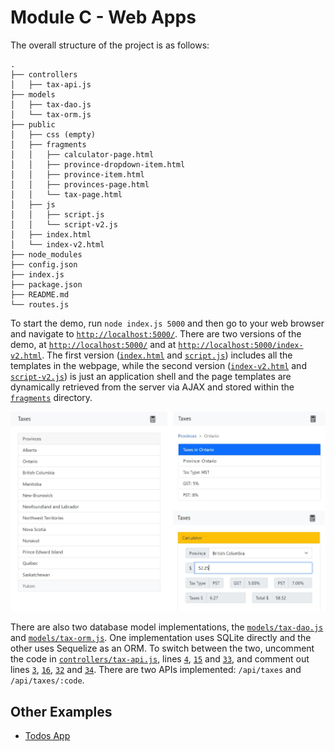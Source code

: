 # Module C - Web Apps

The overall structure of the project is as follows:
```
.
├── controllers
│   ├── tax-api.js
├── models
│   ├── tax-dao.js
│   └── tax-orm.js
├── public
│   ├── css (empty)
│   ├── fragments
│   │   ├── calculator-page.html
│   │   ├── province-dropdown-item.html
│   │   ├── province-item.html
│   │   ├── provinces-page.html
│   │   └── tax-page.html
│   ├── js
│   │   ├── script.js
│   │   └── script-v2.js
│   ├── index.html
│   └── index-v2.html
├── node_modules
├── config.json
├── index.js
├── package.json
├── README.md
└── routes.js
```

To start the demo, run `node index.js 5000` and then go to your web browser and
navigate to [`http://localhost:5000/`](http://localhost:5000/).
There are two versions of the demo, at [`http://localhost:5000/`](http://localhost:5000/)
and at [`http://localhost:5000/index-v2.html`](http://localhost:5000/index-v2.html).
The first version ([`index.html`](public/index.html) and [`script.js`](public/js/script.js))
includes all the templates in the webpage, while the second version
([`index-v2.html`](public/index-v2.html) and [`script-v2.js`](public/js/script-v2.js))
is just an application shell and the page templates are dynamically retrieved
from the server via AJAX and stored within the [`fragments`](public/fragments) directory.

![Provinces View](images/taxes.png)

There are also two database model implementations, the
[`models/tax-dao.js`](models/tax-dao.js) and
[`models/tax-orm.js`](models/tax-orm.js). One implementation uses SQLite
directly and the other uses Sequelize as an ORM. To switch between the two,
uncomment the code in [`controllers/tax-api.js`](controllers/tax-api.js), lines
[`4`](controllers/tax-api.js#L4), [`15`](controllers/tax-api.js#L15) and
[`33`](controllers/tax-api.js#L33), and comment out lines
[`3`](controllers/tax-api.js#L3), [`16`](controllers/tax-api.js#L16),
[`32`](controllers/tax-api.js#L32) and [`34`](controllers/tax-api.js#L34). There are
two APIs implemented: `/api/taxes` and `/api/taxes/:code`.

## Other Examples

- [Todos App](examples/todos)
